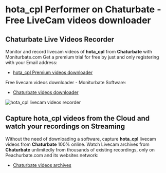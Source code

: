 # hota_cpl Performer on Chaturbate - Free LiveCam videos downloader

## Chaturbate Live Videos Recorder

Monitor and record livecam videos of **hota_cpl** from **Chaturbate** with Moniturbate.com
Get a premium trial for free by just and only registering with your Email address:
* [hota_cpl Premium videos downloader](https://moniturbate.com/request-demo-licence-key.html)

Free livecam videos downloader - Moniturbate Software:
* [Chaturbate videos downloader](https://moniturbate.com/moniturbate-download-software.html)

![hota_cpl livecam videos recorder](https://peachurnet.com/templates/moniturbate-software.png)


## Capture hota_cpl videos from the Cloud and watch your recordings on Streaming

Without the need of downloading a software, capture **hota_cpl** livecam videos from **Chaturbate** 100% online.
Watch Livecam archives from **Chaturbate** unlimitedly from thousands of existing recordings, only on Peachurbate.com and its websites network:
* [Chaturbate videos archives](https://peachurnet.com/)